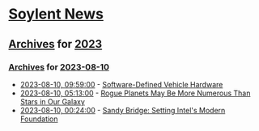 # [Soylent News](../../../README.md)

## [Archives](../../index.md) for [2023](../index.md)

### [Archives](../../index.md) for [2023-08-10](index.md)

* [2023-08-10, 09:59:00](https://soylentnews.org/article.pl?sid=23/08/09/1030209&from=rss) - [Software-Defined Vehicle Hardware](https://soylentnews.org/article.pl?sid=23/08/09/1030209&from=rss)
* [2023-08-10, 05:13:00](https://soylentnews.org/article.pl?sid=23/08/09/1026209&from=rss) - [Rogue Planets May Be More Numerous Than Stars in Our Galaxy](https://soylentnews.org/article.pl?sid=23/08/09/1026209&from=rss)
* [2023-08-10, 00:24:00](https://soylentnews.org/article.pl?sid=23/08/09/0636208&from=rss) - [Sandy Bridge: Setting Intel's Modern Foundation](https://soylentnews.org/article.pl?sid=23/08/09/0636208&from=rss)
